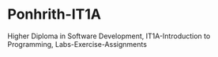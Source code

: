 # Ponhrith-IT1A
Higher Diploma in Software Development, IT1A-Introduction to Programming, Labs-Exercise-Assignments
